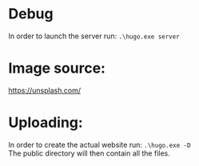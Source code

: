 # Debug
In order to launch the server run: `.\hugo.exe server`

# Image source:
https://unsplash.com/

# Uploading:
In order to create the actual website run: `.\hugo.exe -D`\
The public directory will then contain all the files.